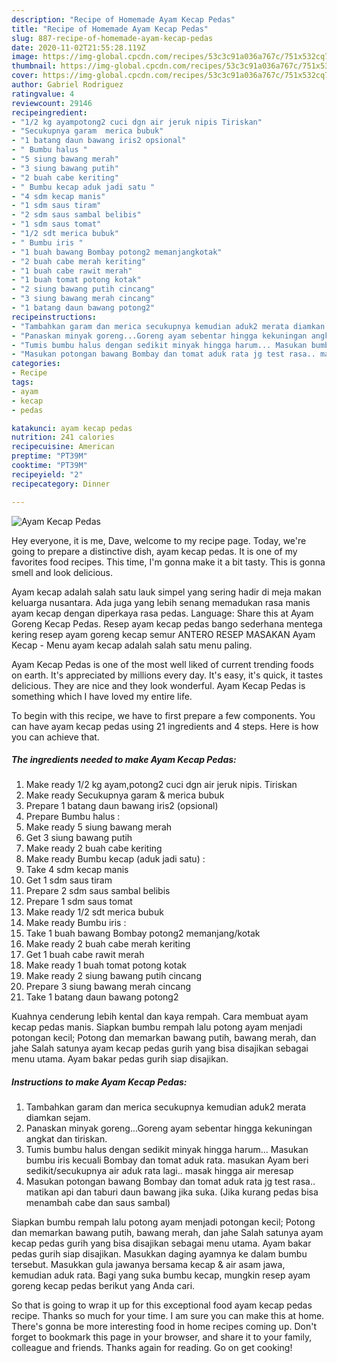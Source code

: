 ```yaml
---
description: "Recipe of Homemade Ayam Kecap Pedas"
title: "Recipe of Homemade Ayam Kecap Pedas"
slug: 887-recipe-of-homemade-ayam-kecap-pedas
date: 2020-11-02T21:55:28.119Z
image: https://img-global.cpcdn.com/recipes/53c3c91a036a767c/751x532cq70/ayam-kecap-pedas-foto-resep-utama.jpg
thumbnail: https://img-global.cpcdn.com/recipes/53c3c91a036a767c/751x532cq70/ayam-kecap-pedas-foto-resep-utama.jpg
cover: https://img-global.cpcdn.com/recipes/53c3c91a036a767c/751x532cq70/ayam-kecap-pedas-foto-resep-utama.jpg
author: Gabriel Rodriguez
ratingvalue: 4
reviewcount: 29146
recipeingredient:
- "1/2 kg ayampotong2 cuci dgn air jeruk nipis Tiriskan"
- "Secukupnya garam  merica bubuk"
- "1 batang daun bawang iris2 opsional"
- " Bumbu halus "
- "5 siung bawang merah"
- "3 siung bawang putih"
- "2 buah cabe keriting"
- " Bumbu kecap aduk jadi satu "
- "4 sdm kecap manis"
- "1 sdm saus tiram"
- "2 sdm saus sambal belibis"
- "1 sdm saus tomat"
- "1/2 sdt merica bubuk"
- " Bumbu iris "
- "1 buah bawang Bombay potong2 memanjangkotak"
- "2 buah cabe merah keriting"
- "1 buah cabe rawit merah"
- "1 buah tomat potong kotak"
- "2 siung bawang putih cincang"
- "3 siung bawang merah cincang"
- "1 batang daun bawang potong2"
recipeinstructions:
- "Tambahkan garam dan merica secukupnya kemudian aduk2 merata diamkan sejam."
- "Panaskan minyak goreng...Goreng ayam sebentar hingga kekuningan angkat dan tiriskan."
- "Tumis bumbu halus dengan sedikit minyak hingga harum... Masukan bumbu iris kecuali Bombay dan tomat aduk rata. masukan Ayam beri sedikit/secukupnya air aduk rata lagi.. masak hingga air meresap"
- "Masukan potongan bawang Bombay dan tomat aduk rata jg test rasa.. matikan api dan taburi daun bawang jika suka. (Jika kurang pedas bisa menambah cabe dan saus sambal)"
categories:
- Recipe
tags:
- ayam
- kecap
- pedas

katakunci: ayam kecap pedas 
nutrition: 241 calories
recipecuisine: American
preptime: "PT39M"
cooktime: "PT39M"
recipeyield: "2"
recipecategory: Dinner

---
```



![Ayam Kecap Pedas](https://img-global.cpcdn.com/recipes/53c3c91a036a767c/751x532cq70/ayam-kecap-pedas-foto-resep-utama.jpg)

Hey everyone, it is me, Dave, welcome to my recipe page. Today, we're going to prepare a distinctive dish, ayam kecap pedas. It is one of my favorites food recipes. This time, I'm gonna make it a bit tasty. This is gonna smell and look delicious.

Ayam kecap adalah salah satu lauk simpel yang sering hadir di meja makan keluarga nusantara. Ada juga yang lebih senang memadukan rasa manis ayam kecap dengan diperkaya rasa pedas. Language: Share this at Ayam Goreng Kecap Pedas. Resep ayam kecap pedas bango sederhana mentega kering resep ayam goreng kecap semur ANTERO RESEP MASAKAN Ayam Kecap - Menu ayam kecap adalah salah satu menu paling.

Ayam Kecap Pedas is one of the most well liked of current trending foods on earth. It's appreciated by millions every day. It's easy, it's quick, it tastes delicious. They are nice and they look wonderful. Ayam Kecap Pedas is something which I have loved my entire life.


To begin with this recipe, we have to first prepare a few components. You can have ayam kecap pedas using 21 ingredients and 4 steps. Here is how you can achieve that.

<!--inarticleads1-->

##### The ingredients needed to make Ayam Kecap Pedas:

1. Make ready 1/2 kg ayam,potong2 cuci dgn air jeruk nipis. Tiriskan
1. Make ready Secukupnya garam &amp; merica bubuk
1. Prepare 1 batang daun bawang iris2 (opsional)
1. Prepare  Bumbu halus :
1. Make ready 5 siung bawang merah
1. Get 3 siung bawang putih
1. Make ready 2 buah cabe keriting
1. Make ready  Bumbu kecap (aduk jadi satu) :
1. Take 4 sdm kecap manis
1. Get 1 sdm saus tiram
1. Prepare 2 sdm saus sambal belibis
1. Prepare 1 sdm saus tomat
1. Make ready 1/2 sdt merica bubuk
1. Make ready  Bumbu iris :
1. Take 1 buah bawang Bombay potong2 memanjang/kotak
1. Make ready 2 buah cabe merah keriting
1. Get 1 buah cabe rawit merah
1. Make ready 1 buah tomat potong kotak
1. Make ready 2 siung bawang putih cincang
1. Prepare 3 siung bawang merah cincang
1. Take 1 batang daun bawang potong2


Kuahnya cenderung lebih kental dan kaya rempah. Cara membuat ayam kecap pedas manis. Siapkan bumbu rempah lalu potong ayam menjadi potongan kecil; Potong dan memarkan bawang putih, bawang merah, dan jahe Salah satunya ayam kecap pedas gurih yang bisa disajikan sebagai menu utama. Ayam bakar pedas gurih siap disajikan. 

<!--inarticleads2-->

##### Instructions to make Ayam Kecap Pedas:

1. Tambahkan garam dan merica secukupnya kemudian aduk2 merata diamkan sejam.
1. Panaskan minyak goreng...Goreng ayam sebentar hingga kekuningan angkat dan tiriskan.
1. Tumis bumbu halus dengan sedikit minyak hingga harum... Masukan bumbu iris kecuali Bombay dan tomat aduk rata. masukan Ayam beri sedikit/secukupnya air aduk rata lagi.. masak hingga air meresap
1. Masukan potongan bawang Bombay dan tomat aduk rata jg test rasa.. matikan api dan taburi daun bawang jika suka. (Jika kurang pedas bisa menambah cabe dan saus sambal)


Siapkan bumbu rempah lalu potong ayam menjadi potongan kecil; Potong dan memarkan bawang putih, bawang merah, dan jahe Salah satunya ayam kecap pedas gurih yang bisa disajikan sebagai menu utama. Ayam bakar pedas gurih siap disajikan. Masukkan daging ayamnya ke dalam bumbu tersebut. Masukkan gula jawanya bersama kecap &amp; air asam jawa, kemudian aduk rata. Bagi yang suka bumbu kecap, mungkin resep ayam goreng kecap pedas berikut yang Anda cari. 

So that is going to wrap it up for this exceptional food ayam kecap pedas recipe. Thanks so much for your time. I am sure you can make this at home. There's gonna be more interesting food in home recipes coming up. Don't forget to bookmark this page in your browser, and share it to your family, colleague and friends. Thanks again for reading. Go on get cooking!
